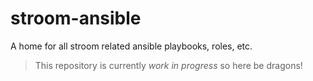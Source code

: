 # stroom-ansible

A home for all stroom related ansible playbooks, roles, etc.

> This repository is currently _work in progress_ so here be dragons!

